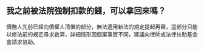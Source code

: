## 我之前被法院強制扣款的錢，可以拿回來嗎？

債務人先前已經向債權人清償的部分，無法適用新法的規定提起再審，這部分只能以修法前的規定尋求救濟，詳細情形因個案事實不同，建議向律師或法律扶助基金會請求協助。
